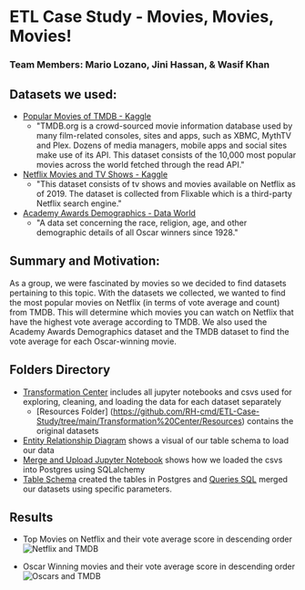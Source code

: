 # ETL Case Study - Movies, Movies, Movies!
### Team Members: Mario Lozano, Jini Hassan, & Wasif Khan

## Datasets we used:
- [Popular Movies of TMDB - Kaggle](https://www.kaggle.com/sankha1998/tmdb-top-10000-popular-movies-dataset)
    * "TMDB.org is a crowd-sourced movie information database used by many film-related consoles, sites and apps, such as XBMC, MythTV and Plex. Dozens of media managers, mobile apps and social sites make use of its API. This dataset consists of the 10,000 most popular movies across the world fetched through the read API."
- [Netflix Movies and TV Shows - Kaggle](https://www.kaggle.com/shivamb/netflix-shows)
    * "This dataset consists of tv shows and movies available on Netflix as of 2019. The dataset is collected from Flixable which is a third-party Netflix search engine."
- [Academy Awards Demographics - Data World](https://data.world/crowdflower/academy-awards-demographics)
    * "A data set concerning the race, religion, age, and other demographic details of all Oscar winners since 1928."

## Summary and Motivation:
As a group, we were fascinated by movies so we decided to find  datasets pertaining to this topic. With the datasets we collected, we wanted to find the most popular movies on Netflix (in terms of vote average and count) from TMDB. This will determine which movies you can watch on Netflix that have the highest vote average according to TMDB. We also used the Academy Awards Demographics dataset and the TMDB dataset to find the vote average for each Oscar-winning movie. 

## Folders Directory
- [Transformation Center](https://github.com/RH-cmd/ETL-Case-Study/tree/main/Transformation%20Center) includes all jupyter notebooks and csvs used for exploring, cleaning, and loading the data for each dataset separately 
    * [Resources Folder] (https://github.com/RH-cmd/ETL-Case-Study/tree/main/Transformation%20Center/Resources) contains the original datasets
- [Entity Relationship Diagram](https://github.com/RH-cmd/ETL-Case-Study/blob/main/ERD.png) shows a visual of our table schema to load our data 
- [Merge and Upload Jupyter Notebook](https://github.com/RH-cmd/ETL-Case-Study/blob/main/merge_and_upload.ipynb) shows how we loaded the csvs into Postgres using SQLalchemy 
- [Table Schema](https://github.com/RH-cmd/ETL-Case-Study/blob/main/table_schema.sql) created the tables in Postgres and [Queries SQL](https://github.com/RH-cmd/ETL-Case-Study/blob/main/queries.sql) merged our datasets using specific parameters.

## Results
* Top Movies on Netflix and their vote average score in descending order
![Netflix and TMDB](https://github.com/RH-cmd/ETL-Case-Study/blob/main/images/Movie_Join.PNG)

* Oscar Winning movies and their vote average score in descending order
![Oscars and TMDB](https://github.com/RH-cmd/ETL-Case-Study/blob/main/images/Oscars_Join.PNG)

